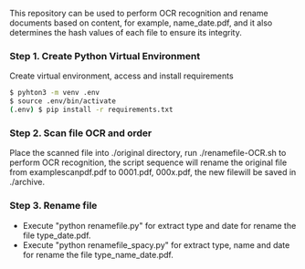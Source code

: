 This repository can be used to perform OCR recognition and rename documents based on content, for example, name_date.pdf, and it also determines the hash values of each file to ensure its integrity.
### Step 1. Create Python Virtual Environment

Create virtual environment, access and install requirements
```bash
$ pyhton3 -m venv .env
$ source .env/bin/activate
(.env) $ pip install -r requirements.txt
```

### Step 2. Scan file OCR and order
Place the scanned file into ./original directory, run ./renamefile-OCR.sh to perform OCR recognition, the script sequence will rename the original file from examplescanpdf.pdf to 0001.pdf, 000x.pdf, the new filewill be saved in ./archive.
### Step 3. Rename file
- Execute "python renamefile.py" for extract type and date for rename the file type_date.pdf.
- Execute "python renamefile_spacy.py" for extract type, name and date for rename the file type_name_date.pdf.

